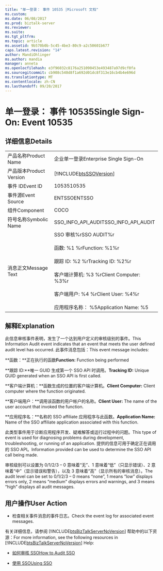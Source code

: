 ```yaml
---
title: "单一登录： 事件 10535 |Microsoft 文档"
ms.custom: 
ms.date: 06/08/2017
ms.prod: biztalk-server
ms.reviewer: 
ms.suite: 
ms.tgt_pltfrm: 
ms.topic: article
ms.assetid: 9b570b0b-5c45-4be3-80c9-a2c50601b677
caps.latest.revision: "14"
author: MandiOhlinger
ms.author: mandia
manager: anneta
ms.openlocfilehash: e3f96032c8176a251090453e493487a97d9cf0fa
ms.sourcegitcommit: cb908c540d8f1a692d01dc8f313e16cb4b4e696d
ms.translationtype: MT
ms.contentlocale: zh-CN
ms.lasthandoff: 09/20/2017
---
```

# <a name="single-sign-on-event-10535"></a><span data-ttu-id="a5d53-102">单一登录： 事件 10535</span><span class="sxs-lookup"><span data-stu-id="a5d53-102">Single Sign-On: Event 10535</span></span>
## <a name="details"></a><span data-ttu-id="a5d53-103">详细信息</span><span class="sxs-lookup"><span data-stu-id="a5d53-103">Details</span></span>  
  
|||  
|-|-|  
|<span data-ttu-id="a5d53-104">产品名称</span><span class="sxs-lookup"><span data-stu-id="a5d53-104">Product Name</span></span>|<span data-ttu-id="a5d53-105">企业单一登录</span><span class="sxs-lookup"><span data-stu-id="a5d53-105">Enterprise Single Sign-On</span></span>|  
|<span data-ttu-id="a5d53-106">产品版本</span><span class="sxs-lookup"><span data-stu-id="a5d53-106">Product Version</span></span>|[!INCLUDE[btsSSOVersion](../includes/btsssoversion-md.md)]|  
|<span data-ttu-id="a5d53-107">事件 ID</span><span class="sxs-lookup"><span data-stu-id="a5d53-107">Event ID</span></span>|<span data-ttu-id="a5d53-108">10535</span><span class="sxs-lookup"><span data-stu-id="a5d53-108">10535</span></span>|  
|<span data-ttu-id="a5d53-109">事件源</span><span class="sxs-lookup"><span data-stu-id="a5d53-109">Event Source</span></span>|<span data-ttu-id="a5d53-110">ENTSSO</span><span class="sxs-lookup"><span data-stu-id="a5d53-110">ENTSSO</span></span>|  
|<span data-ttu-id="a5d53-111">组件</span><span class="sxs-lookup"><span data-stu-id="a5d53-111">Component</span></span>|<span data-ttu-id="a5d53-112">CO</span><span class="sxs-lookup"><span data-stu-id="a5d53-112">CO</span></span>|  
|<span data-ttu-id="a5d53-113">符号名称</span><span class="sxs-lookup"><span data-stu-id="a5d53-113">Symbolic Name</span></span>|<span data-ttu-id="a5d53-114">SSO_INFO_API_AUDIT</span><span class="sxs-lookup"><span data-stu-id="a5d53-114">SSO_INFO_API_AUDIT</span></span>|  
|<span data-ttu-id="a5d53-115">消息正文</span><span class="sxs-lookup"><span data-stu-id="a5d53-115">Message Text</span></span>|<span data-ttu-id="a5d53-116">SSO 审核%r</span><span class="sxs-lookup"><span data-stu-id="a5d53-116">SSO AUDIT%r</span></span><br /><br /> <span data-ttu-id="a5d53-117">函数: %1 %r</span><span class="sxs-lookup"><span data-stu-id="a5d53-117">Function: %1%r</span></span><br /><br /> <span data-ttu-id="a5d53-118">跟踪 ID: %2 %r</span><span class="sxs-lookup"><span data-stu-id="a5d53-118">Tracking ID: %2%r</span></span><br /><br /> <span data-ttu-id="a5d53-119">客户端计算机: %3 %r</span><span class="sxs-lookup"><span data-stu-id="a5d53-119">Client Computer: %3%r</span></span><br /><br /> <span data-ttu-id="a5d53-120">客户端用户: %4 %r</span><span class="sxs-lookup"><span data-stu-id="a5d53-120">Client User: %4%r</span></span><br /><br /> <span data-ttu-id="a5d53-121">应用程序名称： %5</span><span class="sxs-lookup"><span data-stu-id="a5d53-121">Application Name: %5</span></span>|  
  
## <a name="explanation"></a><span data-ttu-id="a5d53-122">解释</span><span class="sxs-lookup"><span data-stu-id="a5d53-122">Explanation</span></span>  
 <span data-ttu-id="a5d53-123">此信息审核事件表明，发生了一个达到用户定义的审核级别的事件。</span><span class="sxs-lookup"><span data-stu-id="a5d53-123">This Information Audit event indicates that an event that meets the user defined audit level has occurred.</span></span> <span data-ttu-id="a5d53-124">此事件消息包括：</span><span class="sxs-lookup"><span data-stu-id="a5d53-124">This event message includes:</span></span>  
  
 <span data-ttu-id="a5d53-125">**函数：**正在执行的函数</span><span class="sxs-lookup"><span data-stu-id="a5d53-125">**Function:** Function being performed</span></span>  
  
 <span data-ttu-id="a5d53-126">**跟踪 ID:**唯一 GUID 生成第一个 SSO API 时调用。</span><span class="sxs-lookup"><span data-stu-id="a5d53-126">**Tracking ID:** Unique GUID generated when an SSO API is first called.</span></span>  
  
 <span data-ttu-id="a5d53-127">**客户端计算机：**函数生成的位置的客户端计算机。</span><span class="sxs-lookup"><span data-stu-id="a5d53-127">**Client Computer:** Client computer where the function originated.</span></span>  
  
 <span data-ttu-id="a5d53-128">**客户端用户：**调用该函数的用户帐户的名称。</span><span class="sxs-lookup"><span data-stu-id="a5d53-128">**Client User:** The name of the user account that invoked the function.</span></span>  
  
 <span data-ttu-id="a5d53-129">**应用程序名：**名称的 SSO affiliate 应用程序与此函数。</span><span class="sxs-lookup"><span data-stu-id="a5d53-129">**Application Name:** Name of the SSO affiliate application associated with this function.</span></span>  
  
 <span data-ttu-id="a5d53-130">此类型事件用于诊断应用程序开发、疑难解答或运行过程中的问题。</span><span class="sxs-lookup"><span data-stu-id="a5d53-130">This type of event is used for diagnosing problems during development, troubleshooting, or running of an application.</span></span> <span data-ttu-id="a5d53-131">提供的信息可用于确定正在调用的 SSO API。</span><span class="sxs-lookup"><span data-stu-id="a5d53-131">Information provided can be used to determine the SSO API call being made.</span></span>  
  
 <span data-ttu-id="a5d53-132">审核级别可以设置为 0/1/2/3 – 0 意味着“无”、1 意味着“低”（只显示错误）、2 意味着“中”（显示错误和警告），以及 3 意味着“高”（显示所有的审核消息）。</span><span class="sxs-lookup"><span data-stu-id="a5d53-132">The audit level can be set to 0/1/2/3 – 0 means “none”, 1 means “low” displays errors only, 2 means “medium” displays errors and warnings, and 3 means “high” displays all audit messages.</span></span>  
  
## <a name="user-action"></a><span data-ttu-id="a5d53-133">用户操作</span><span class="sxs-lookup"><span data-stu-id="a5d53-133">User Action</span></span>  
  
-   <span data-ttu-id="a5d53-134">检查相关事件消息的事件日志。</span><span class="sxs-lookup"><span data-stu-id="a5d53-134">Check the event log for associated event messages.</span></span>  
  
 <span data-ttu-id="a5d53-135">有关详细信息，请参阅 [!INCLUDE[btsBizTalkServerNoVersion](../includes/btsbiztalkservernoversion-md.md)] 帮助中的以下资源：</span><span class="sxs-lookup"><span data-stu-id="a5d53-135">For more information, see the following resources in [!INCLUDE[btsBizTalkServerNoVersion](../includes/btsbiztalkservernoversion-md.md)] Help:</span></span>  
  
-   [<span data-ttu-id="a5d53-136">如何审核 SSO</span><span class="sxs-lookup"><span data-stu-id="a5d53-136">How to Audit SSO</span></span>](../core/how-to-audit-sso.md)  
  
-   [<span data-ttu-id="a5d53-137">使用 SSO</span><span class="sxs-lookup"><span data-stu-id="a5d53-137">Using SSO</span></span>](../core/using-sso.md)